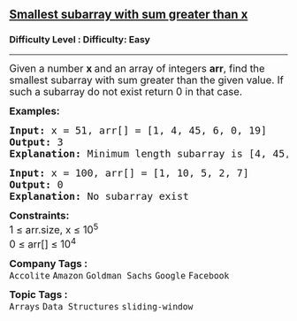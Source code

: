 <h2><a href="https://www.geeksforgeeks.org/problems/smallest-subarray-with-sum-greater-than-x5651/1?page=3&category=Arrays,Strings&difficulty=Easy&sortBy=submissions">Smallest subarray with sum greater than x</a></h2><h3>Difficulty Level : Difficulty: Easy</h3><hr><div class="problems_problem_content__Xm_eO"><p><span style="font-size: 18px;">Given&nbsp;</span><span style="font-size: 18px;">a number&nbsp;</span><strong style="font-size: 18px;">x </strong><span style="font-size: 18px;">and&nbsp;an array of integers </span><strong style="font-size: 18px;">arr</strong><span style="font-size: 18px;">, find the smallest subarray with sum greater than the given value. If such a subarray do not exist return 0 in that case.</span></p>
<p><span style="font-size: 18px;"><strong>Examples:</strong></span></p>
<pre><span style="font-size: 18px;"><strong>Input: </strong>x = 51, arr[] = [1, 4, 45, 6, 0, 19]
<strong>Output:</strong> 3
<strong>Explanation: </strong>Minimum length subarray is [4, 45, 6]</span></pre>
<pre><span style="font-size: 18px;"><strong>Input: </strong>x = 100, arr[] = [1, 10, 5, 2, 7]
<strong>Output:</strong> 0
<strong>Explanation: </strong>No subarray exist</span></pre>
<p><span style="font-size: 18px;"><strong>Constraints:</strong><br>1 ≤ arr.size, x ≤ 10<sup>5</sup><br>0 ≤ arr[] ≤ 10<sup>4</sup></span></p></div><p><span style=font-size:18px><strong>Company Tags : </strong><br><code>Accolite</code>&nbsp;<code>Amazon</code>&nbsp;<code>Goldman Sachs</code>&nbsp;<code>Google</code>&nbsp;<code>Facebook</code>&nbsp;<br><p><span style=font-size:18px><strong>Topic Tags : </strong><br><code>Arrays</code>&nbsp;<code>Data Structures</code>&nbsp;<code>sliding-window</code>&nbsp;